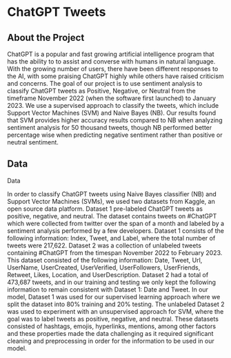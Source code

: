 # ChatGPT Tweets 

## About the Project 

ChatGPT is a popular and fast growing artificial intelligence program that has the ability to to assist and converse with humans in natural language. With the growing number of users, there have been different responses to the AI, with some praising ChatGPT highly while others have raised criticism and concerns. The goal of our project is to use sentiment analysis to classify ChatGPT tweets as Positive, Negative, or Neutral from the timeframe November 2022 (when the software first launched) to January 2023. We use a supervised approach to classify the tweets, which include Support Vector Machines (SVM) and Naive Bayes (NB). Our results found that   SVM provides higher accuracy results compared to NB when analyzing sentiment analysis for 50 thousand tweets, though NB performed better percentage wise when predicting negative sentiment rather than positive or neutral sentiment. 

## Data 

Data 

In order to classify ChatGPT tweets using Naive Bayes classifier (NB) and Support Vector Machines (SVMs), we used two datasets from Kaggle, an open source data platform. Dataset 1 pre-labeled ChatGPT tweets as positive, negative, and neutral. The dataset contains tweets on #ChatGPT which were collected from twitter over the span of a month and labeled by a sentiment analysis performed by a few developers. Dataset 1 consists of the following information: Index, Tweet, and Label, where the total number of tweets were 217,622. Dataset 2 was a collection of unlabeled tweets containing #ChatGPT from the timespan November 2022 to February 2023. This dataset consisted of the following information: Date, Tweet, Url, UserName, UserCreated, UserVerified, UserFollowers, UserFriends, Retweet, Likes, Location, and UserDescription. Dataset 2 had a total of 473,687 tweets, and in our training and testing we only kept the following information to remain consistent with Dataset 1: Date and Tweet. In our model, Dataset 1 was used for our supervised learning approach where we split the dataset into 80% training and 20% testing. The unlabeled Dataset 2 was used to experiment with an unsupervised approach for SVM, where the goal was to label tweets as positive, negative, and neutral. These datasets consisted of hashtags, emojis, hyperlinks, mentions, among other factors and these properties made the data challenging as it required significant cleaning and preprocessing in order for the information to be used in our model.


